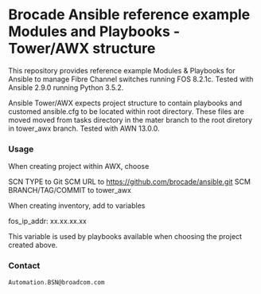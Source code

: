 Brocade Ansible reference example Modules and Playbooks - Tower/AWX structure
=======

This repository provides reference example Modules & Playbooks for Ansible
to manage Fibre Channel switches running FOS 8.2.1c. Tested with Ansible
2.9.0 running Python 3.5.2.

Ansible Tower/AWX expects project structure to contain playbooks and customed
ansible.cfg to be located within root directory. These files are moved moved
from tasks directory in the mater branch to the root diretory in tower_awx
branch. Tested with AWN 13.0.0.

### Usage ###

When creating project within AWX, choose

SCN TYPE to Git
SCM URL to https://github.com/brocade/ansible.git
SCM BRANCH/TAG/COMMIT to tower_awx

When creating inventory, add to variables

fos_ip_addr: xx.xx.xx.xx

This variable is used by playbooks available when choosing the project
created above.

### Contact ###

    Automation.BSN@broadcom.com
